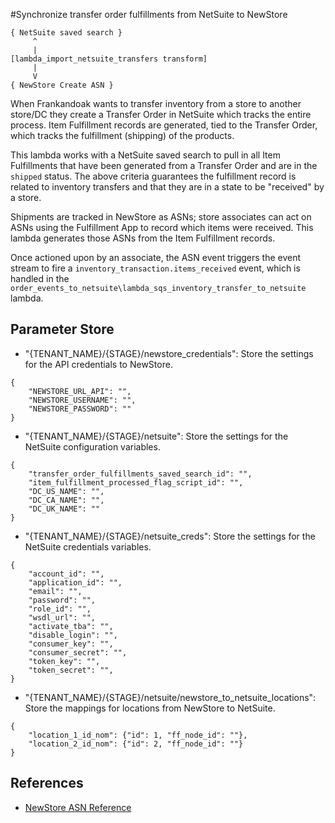 #Synchronize transfer order fulfillments from NetSuite to NewStore

```
{ NetSuite saved search }
     ^
     |
[lambda_import_netsuite_transfers transform]
     |
     V
{ NewStore Create ASN }
```

When Frankandoak wants to transfer inventory from a store to another store/DC
they create a Transfer Order in NetSuite which tracks the entire process. Item
Fulfillment records are generated, tied to the Transfer Order, which tracks the
fulfillment (shipping) of the products.

This lambda works with a NetSuite saved search to pull in all Item Fulfillments
that have been generated from a Transfer Order and are in the `shipped` status.
The above criteria guarantees the fulfillment record is related to inventory
transfers and that they are in a state to be "received" by a store.

Shipments are tracked in NewStore as ASNs; store associates can act on ASNs
using the Fulfillment App to record which items were received. This lambda
generates those ASNs from the Item Fulfillment records.

Once actioned upon by an associate, the ASN event triggers the event stream to
fire a `inventory_transaction.items_received` event, which is handled in the
`order_events_to_netsuite\lambda_sqs_inventory_transfer_to_netsuite` lambda.

## Parameter Store
- "{TENANT_NAME}/{STAGE}/newstore_credentials": Store the settings for the API credentials to NewStore.
```
{
    "NEWSTORE_URL_API": "",
    "NEWSTORE_USERNAME": "",
    "NEWSTORE_PASSWORD": ""
}
```
- "{TENANT_NAME}/{STAGE}/netsuite": Store the settings for the NetSuite configuration variables.
```
{
    "transfer_order_fulfillments_saved_search_id": "",
    "item_fulfillment_processed_flag_script_id": "",
    "DC_US_NAME": "",
    "DC_CA_NAME": "",
    "DC_UK_NAME": ""
}
```
- "{TENANT_NAME}/{STAGE}/netsuite_creds": Store the settings for the NetSuite credentials variables.
```
{
    "account_id": "",
    "application_id": "",
    "email": "",
    "password": "",
    "role_id": "",
    "wsdl_url": "",
    "activate_tba": "",
    "disable_login": "",
    "consumer_key": "",
    "consumer_secret": "",
    "token_key": "",
    "token_secret": "",
}
```
- "{TENANT_NAME}/{STAGE}/netsuite/newstore_to_netsuite_locations": Store the mappings for locations from NewStore to NetSuite.
```
{
    "location_1_id_nom": {"id": 1, "ff_node_id": ""},
    "location_2_id_nom": {"id": 2, "ff_node_id": ""}
}
```

## References
- [NewStore ASN Reference](https://apidoc.newstore.io/newstore-cloud/newstore.html#/asns-create-asn)
